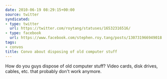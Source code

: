 ```yaml
---
date: 2010-06-19 08:29:15+00:00
source: twitter
syndicated:
- type: twitter
  url: https://twitter.com/roytang/statuses/16532316516/
- type: facebook
  url: https://www.facebook.com/stephen.roy.tang/posts/130731966949018
tags:
- convos
title: Convo about disposing of old computer stuff
---
```


How do you guys dispose of old computer stuff? Video cards, disk drives, cables, etc. that probably don't work anymore.